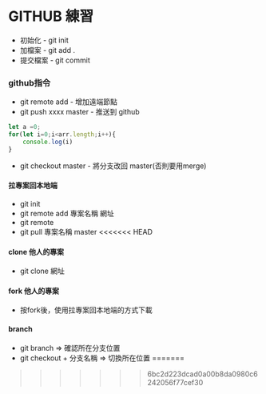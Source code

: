 # GITHUB 練習
* 初始化 - git init  
* 加檔案 - git add .  
* 提交檔案 - git commit  
### github指令  
* git remote add - 增加遠端節點  
* git push xxxx master - 推送到 github  

```javascript
let a =0;
for(let i=0;i<arr.length;i++){
    console.log(i)
}
```  
* git checkout master - 將分支改回 master(否則要用merge)  

#### 拉專案回本地端
* git init  
* git remote add 專案名稱 網址  
* git remote  
* git pull 專案名稱 master
<<<<<<< HEAD

#### clone 他人的專案  
*  git clone 網址

#### fork 他人的專案  
*  按fork後，使用拉專案回本地端的方式下載

#### branch
* git branch => 確認所在分支位置  
* git checkout + 分支名稱 => 切換所在位置
=======
>>>>>>> 6bc2d223dcad0a00b8da0980c6242056f77cef30
